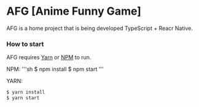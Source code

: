 # AFG [Anime Funny Game]

AFG is a home project that is being developed TypeScript + Reacr Native.

### How to start

AFG requires [Yarn](https://yarnpkg.com/) or [NPM](https://www.npmjs.com/) to run.

NPM:
'''sh
$ npm install
$ npm start
'''

YARN:
```sh
$ yarn install
$ yarn start
```
